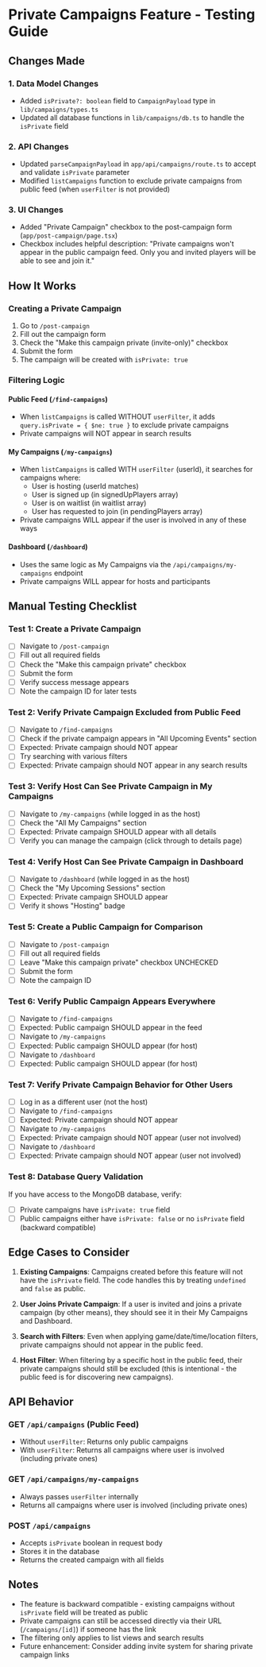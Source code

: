 # Private Campaigns Feature - Testing Guide

## Changes Made

### 1. Data Model Changes
- Added `isPrivate?: boolean` field to `CampaignPayload` type in `lib/campaigns/types.ts`
- Updated all database functions in `lib/campaigns/db.ts` to handle the `isPrivate` field

### 2. API Changes
- Updated `parseCampaignPayload` in `app/api/campaigns/route.ts` to accept and validate `isPrivate` parameter
- Modified `listCampaigns` function to exclude private campaigns from public feed (when `userFilter` is not provided)

### 3. UI Changes
- Added "Private Campaign" checkbox to the post-campaign form (`app/post-campaign/page.tsx`)
- Checkbox includes helpful description: "Private campaigns won't appear in the public campaign feed. Only you and invited players will be able to see and join it."

## How It Works

### Creating a Private Campaign
1. Go to `/post-campaign`
2. Fill out the campaign form
3. Check the "Make this campaign private (invite-only)" checkbox
4. Submit the form
5. The campaign will be created with `isPrivate: true`

### Filtering Logic

#### Public Feed (`/find-campaigns`)
- When `listCampaigns` is called WITHOUT `userFilter`, it adds `query.isPrivate = { $ne: true }` to exclude private campaigns
- Private campaigns will NOT appear in search results

#### My Campaigns (`/my-campaigns`)
- When `listCampaigns` is called WITH `userFilter` (userId), it searches for campaigns where:
  - User is hosting (userId matches)
  - User is signed up (in signedUpPlayers array)
  - User is on waitlist (in waitlist array)
  - User has requested to join (in pendingPlayers array)
- Private campaigns WILL appear if the user is involved in any of these ways

#### Dashboard (`/dashboard`)
- Uses the same logic as My Campaigns via the `/api/campaigns/my-campaigns` endpoint
- Private campaigns WILL appear for hosts and participants

## Manual Testing Checklist

### Test 1: Create a Private Campaign
- [ ] Navigate to `/post-campaign`
- [ ] Fill out all required fields
- [ ] Check the "Make this campaign private" checkbox
- [ ] Submit the form
- [ ] Verify success message appears
- [ ] Note the campaign ID for later tests

### Test 2: Verify Private Campaign Excluded from Public Feed
- [ ] Navigate to `/find-campaigns`
- [ ] Check if the private campaign appears in "All Upcoming Events" section
- [ ] Expected: Private campaign should NOT appear
- [ ] Try searching with various filters
- [ ] Expected: Private campaign should NOT appear in any search results

### Test 3: Verify Host Can See Private Campaign in My Campaigns
- [ ] Navigate to `/my-campaigns` (while logged in as the host)
- [ ] Check the "All My Campaigns" section
- [ ] Expected: Private campaign SHOULD appear with all details
- [ ] Verify you can manage the campaign (click through to details page)

### Test 4: Verify Host Can See Private Campaign in Dashboard
- [ ] Navigate to `/dashboard` (while logged in as the host)
- [ ] Check the "My Upcoming Sessions" section
- [ ] Expected: Private campaign SHOULD appear
- [ ] Verify it shows "Hosting" badge

### Test 5: Create a Public Campaign for Comparison
- [ ] Navigate to `/post-campaign`
- [ ] Fill out all required fields
- [ ] Leave "Make this campaign private" checkbox UNCHECKED
- [ ] Submit the form
- [ ] Note the campaign ID

### Test 6: Verify Public Campaign Appears Everywhere
- [ ] Navigate to `/find-campaigns`
- [ ] Expected: Public campaign SHOULD appear in the feed
- [ ] Navigate to `/my-campaigns`
- [ ] Expected: Public campaign SHOULD appear (for host)
- [ ] Navigate to `/dashboard`
- [ ] Expected: Public campaign SHOULD appear (for host)

### Test 7: Verify Private Campaign Behavior for Other Users
- [ ] Log in as a different user (not the host)
- [ ] Navigate to `/find-campaigns`
- [ ] Expected: Private campaign should NOT appear
- [ ] Navigate to `/my-campaigns`
- [ ] Expected: Private campaign should NOT appear (user not involved)
- [ ] Navigate to `/dashboard`
- [ ] Expected: Private campaign should NOT appear (user not involved)

### Test 8: Database Query Validation
If you have access to the MongoDB database, verify:
- [ ] Private campaigns have `isPrivate: true` field
- [ ] Public campaigns either have `isPrivate: false` or no `isPrivate` field (backward compatible)

## Edge Cases to Consider

1. **Existing Campaigns**: Campaigns created before this feature will not have the `isPrivate` field. The code handles this by treating `undefined` and `false` as public.

2. **User Joins Private Campaign**: If a user is invited and joins a private campaign (by other means), they should see it in their My Campaigns and Dashboard.

3. **Search with Filters**: Even when applying game/date/time/location filters, private campaigns should not appear in the public feed.

4. **Host Filter**: When filtering by a specific host in the public feed, their private campaigns should still be excluded (this is intentional - the public feed is for discovering new campaigns).

## API Behavior

### GET `/api/campaigns` (Public Feed)
- Without `userFilter`: Returns only public campaigns
- With `userFilter`: Returns all campaigns where user is involved (including private ones)

### GET `/api/campaigns/my-campaigns`
- Always passes `userFilter` internally
- Returns all campaigns where user is involved (including private ones)

### POST `/api/campaigns`
- Accepts `isPrivate` boolean in request body
- Stores it in the database
- Returns the created campaign with all fields

## Notes

- The feature is backward compatible - existing campaigns without `isPrivate` field will be treated as public
- Private campaigns can still be accessed directly via their URL (`/campaigns/[id]`) if someone has the link
- The filtering only applies to list views and search results
- Future enhancement: Consider adding invite system for sharing private campaign links
